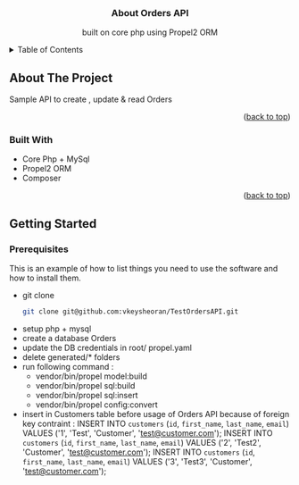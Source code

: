 


<!-- PROJECT LOGO -->
<br />
<div align="center">
  

<h3 align="center">About Orders API</h3>

  <p align="center">
    built on core php using Propel2 ORM
   </p>
</div>



<!-- TABLE OF CONTENTS -->
<details>
  <summary>Table of Contents</summary>
  <ol>
    <li>
      <a href="#about-the-project">About The Project</a>
      <ul>
        <li><a href="#built-with">Built With</a></li>
      </ul>
    </li>
    <li>
      <a href="#getting-started">Getting Started</a>
      <ul>
        <li><a href="#prerequisites">Prerequisites</a></li>
        <li><a href="#installation">Installation</a></li>
      </ul>
    </li>
    <li><a href="#usage">Usage</a></li>
    <li><a href="#roadmap">Roadmap</a></li>
    <li><a href="#contributing">Contributing</a></li>
    <li><a href="#license">License</a></li>
    <li><a href="#contact">Contact</a></li>
    <li><a href="#acknowledgments">Acknowledgments</a></li>
  </ol>
</details>



<!-- ABOUT THE PROJECT -->
## About The Project

Sample API to create , update & read Orders
<p align="right">(<a href="#readme-top">back to top</a>)</p>



### Built With

* Core Php + MySql
* Propel2 ORM
* Composer
<p align="right">(<a href="#readme-top">back to top</a>)</p>



<!-- GETTING STARTED -->
## Getting Started


### Prerequisites

This is an example of how to list things you need to use the software and how to install them.
* git clone
  ```sh
  git clone git@github.com:vkeysheoran/TestOrdersAPI.git
  ```
* setup php + mysql
* create a database Orders
* update the DB credentials in root/ propel.yaml
* delete generated/* folders
* run following command :
  * vendor/bin/propel model:build
  * vendor/bin/propel sql:build
  * vendor/bin/propel sql:insert
  * vendor/bin/propel config:convert
* insert in Customers table before usage of Orders API because of foreign key contraint :
  INSERT INTO `customers` (`id`, `first_name`, `last_name`, `email`) VALUES ('1', 'Test', 'Customer', 'test@customer.com');
  INSERT INTO `customers` (`id`, `first_name`, `last_name`, `email`) VALUES ('2', 'Test2', 'Customer', 'test@customer.com');
  INSERT INTO `customers` (`id`, `first_name`, `last_name`, `email`) VALUES ('3', 'Test3', 'Customer', 'test@customer.com');


